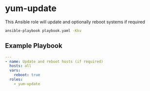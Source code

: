 # yum-update

This Ansible role will update and optionally reboot systems if required

```bash
ansible-playbook playbook.yaml -Kkv
```

## Example Playbook

```yaml
---
- name: Update and reboot hosts (if required)
  hosts: all
  vars:
    reboot: true
  roles:
    - yum-update
```

